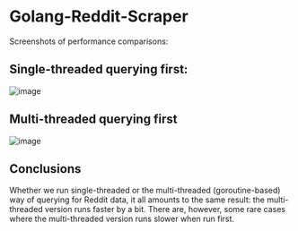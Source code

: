 # Golang-Reddit-Scraper

Screenshots of performance comparisons:
## Single-threaded querying first:
![image](https://github.com/etfrer-yi/Golang-Reddit-Scraper/assets/77317763/a2f5845e-dc5d-4ae3-bf4e-c3510cb17f22)
## Multi-threaded querying first
![image](https://github.com/etfrer-yi/Golang-Reddit-Scraper/assets/77317763/c66553ed-ce53-440b-b14b-74591f149cee)
## Conclusions
Whether we run single-threaded or the multi-threaded (goroutine-based) way of querying for Reddit data, it all amounts to the same result: the multi-threaded version runs faster by a bit.
There are, however, some rare cases where the multi-threaded version runs slower when run first.
